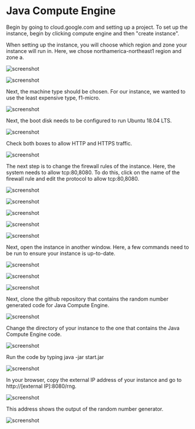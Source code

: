 # Java Compute Engine

Begin by going to cloud.google.com and setting up a project. To set up the instance, begin by clicking compute engine and then "create instance".

When setting up the instance, you will choose which region and zone your instance will run in.
Here, we chose northamerica-northeast1 region and zone a.

![](https://github.com/ColeChronowski/GCP-RNG/raw/master/Setup/images/Screenshot%20(19).png "screenshot")

![](https://github.com/ColeChronowski/GCP-RNG/raw/master/Setup/images/Screenshot%20(20).png "screenshot")

Next, the machine type should be chosen. For our instance, we wanted to use the least expensive type, f1-micro.

![](https://github.com/ColeChronowski/GCP-RNG/raw/master/Setup/images/Screenshot%20(21).png "screenshot")

Next, the boot disk needs to be configured to run Ubuntu 18.04 LTS.

![](https://github.com/ColeChronowski/GCP-RNG/raw/master/Setup/images/Screenshot%20(22).png "screenshot")

Check both boxes to allow HTTP and HTTPS traffic.

![](https://github.com/ColeChronowski/GCP-RNG/raw/master/Setup/images/Screenshot%20(23).png "screenshot")

The next step is to change the firewall rules of the instance. Here, the system needs to allow tcp:80,8080.
To do this, click on the name of the firewall rule and edit the protocol to allow tcp:80,8080.

![](https://github.com/ColeChronowski/GCP-RNG/raw/master/Setup/images/Screenshot%20(29).png "screenshot")

![](https://github.com/ColeChronowski/GCP-RNG/raw/master/Setup/images/Screenshot%20(30).png "screenshot")

![](https://github.com/ColeChronowski/GCP-RNG/raw/master/Setup/images/Screenshot%20(31).png "screenshot")

![](https://github.com/ColeChronowski/GCP-RNG/raw/master/Setup/images/Screenshot%20(32).png "screenshot")

![](https://github.com/ColeChronowski/GCP-RNG/raw/master/Setup/images/Screenshot%20(33).png "screenshot")

Next, open the instance in another window. Here, a few commands need to be run to ensure your instance is up-to-date.

![](https://github.com/ColeChronowski/GCP-RNG/raw/master/Setup/images/Screenshot%20(24).png "screenshot")

![](https://github.com/ColeChronowski/GCP-RNG/raw/master/Setup/images/Screenshot%20(25).png "screenshot")

![](https://github.com/ColeChronowski/GCP-RNG/raw/master/Setup/images/Screenshot%20(26).png "screenshot")

Next, clone the github repository that contains the random number generated code for Java Compute Engine.

![](https://github.com/ColeChronowski/GCP-RNG/raw/master/Setup/images/Screenshot%20(27).png "screenshot")

Change the directory of your instance to the one that contains the Java Compute Engine code.

![](https://github.com/ColeChronowski/GCP-RNG/raw/master/Setup/images/Screenshot%20(28).png "screenshot")

Run the code by typing 
    java -jar start.jar

![](https://github.com/ColeChronowski/GCP-RNG/raw/master/Setup/images/Screenshot%20(36).png "screenshot")

In your browser, copy the external IP address of your instance and go to http://[external IP]:8080/rng.

![](https://github.com/ColeChronowski/GCP-RNG/raw/master/Setup/images/Screenshot%20(35).png "screenshot")

This address shows the output of the random number generator.

![](https://github.com/ColeChronowski/GCP-RNG/raw/master/Setup/images/Screenshot%20(34).png "screenshot")